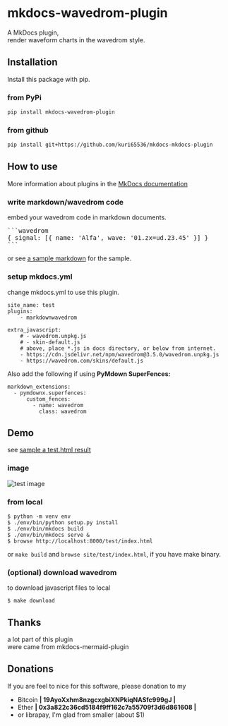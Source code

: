 mkdocs-wavedrom-plugin
=========================================================
A MkDocs plugin,  
render waveform charts in the wavedrom style.



Installation
--------------------------
Install this package with pip.

### from PyPi
```bash
pip install mkdocs-wavedrom-plugin
```

### from github
```bash
pip install git+https://github.com/kuri65536/mkdocs-mkdocs-plugin
```



How to use
--------------------------
More information about plugins in the [MkDocs documentation][mkdocs-plugins]

[mkdocs-plugins]: http://www.mkdocs.org/user-guide/plugins/


### write markdown/wavedrom code
embed your wavedrom code in markdown documents.

<pre>
```wavedrom
{ signal: [{ name: 'Alfa', wave: '01.zx=ud.23.45' }] }
```
</pre>

or see [a sample markdown](https://github.com/kuri65536/mkdocs-wavedrom-plugin/docs/test.md)
for the sample.



### setup mkdocs.yml
change mkdocs.yml to use this plugin.

```
site_name: test
plugins:
    - markdownwavedrom

extra_javascript:
    # - wavedrom.unpkg.js
    # - skin-default.js
    # above, place *.js in docs directory, or below from internet.
    - https://cdn.jsdelivr.net/npm/wavedrom@3.5.0/wavedrom.unpkg.js
    - https://wavedrom.com/skins/default.js
```

Also add the following if using **PyMdown SuperFences:**

```
markdown_extensions:
  - pymdownx.superfences:
      custom_fences:
        - name: wavedrom
          class: wavedrom
```


Demo
--------------------------
see [sample a test.html result](https://raw.githack.com/kuri65536/mkdocs-wavedrom-plugin/master/test.html)

### image
![test image](https://user-images.githubusercontent.com/11357613/60380894-ad48c280-9a87-11e9-9e0a-e782b1805310.png)

### from local

```shell
$ python -m venv env
$ ./env/bin/python setup.py install
$ ./env/bin/mkdocs build
$ ./env/bin/mkdocs serve &
$ browse http://localhost:8000/test/index.html
```

or `make build` and `browse site/test/index.html`, if you have make binary.

### (optional) download wavedrom
to download javascript files to local

```shell
$ make download
```



Thanks
--------------------------
a lot part of this plugin  
were came from mkdocs-mermaid-plugin



Donations
---------------------
If you are feel to nice for this software, please donation to my

- Bitcoin **| 19AyoXxhm8nzgcxgbiXNPkiqNASfc999gJ |**
- Ether **| 0x3a822c36cd5184f9ff162c7a55709f3d6d861608 |**
- or librapay, I'm glad from smaller (about $1)

<!--
vi: ft=markdown:et:fdm=marker
-->

